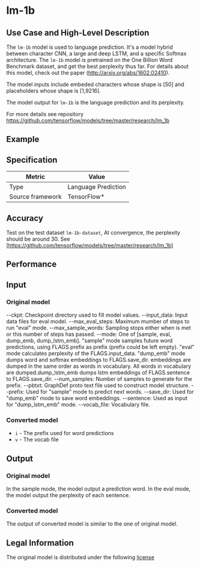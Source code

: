# lm-1b

## Use Case and High-Level Description

The `lm-1b` model is used to language prediction. It's a model hybrid between character CNN, a large and deep LSTM, and a specific Softmax architecture. The `lm-1b` model is pretrained on the One Billion Word Benchmark dataset, and get the best perplexity thus far. For details about this model, check out the paper (http://arxiv.org/abs/1602.02410).

The model inputs include embeded characters whose shape is [50] and placeholders whose shape is [1,9216].

The model output for `lm-1b` is the language prediction and its perplexity.

For more details see repository <https://github.com/tensorflow/models/tree/master/research/lm_1b>

## Example

## Specification

| Metric            | Value              |
|-------------------|--------------------|
| Type              | Language Prediction|
| Source framework  | TensorFlow\*       |

## Accuracy

Test on the test dataset `lm-1b-dataset`, At convergence, the perplexity should be around 30.
See [https://github.com/tensorflow/models/tree/master/research/lm_1b]

## Performance

## Input

### Original model

  --ckpt: Checkpoint directory used to fill model values.
  --input_data: Input data files for eval model.
  --max_eval_steps: Maximum mumber of steps to run "eval" mode.
  --max_sample_words: Sampling stops either when </S> is met or this number of steps has passed.
  --mode: One of [sample, eval, dump_emb, dump_lstm_emb]. "sample" mode samples future word predictions, using FLAGS.prefix as prefix (prefix could be left empty). "eval" mode calculates perplexity of the FLAGS.input_data. "dump_emb" mode dumps word and softmax embeddings to FLAGS.save_dir. embeddings are dumped in the same order as words in vocabulary. All words in vocabulary are dumped.dump_lstm_emb dumps lstm embeddings of FLAGS.sentence to FLAGS.save_dir.
  --num_samples: Number of samples to generate for the prefix.
  --pbtxt: GraphDef proto text file used to construct model structure.
  --prefix: Used for "sample" mode to predict next words.
  --save_dir: Used for "dump_emb" mode to save word embeddings.
  --sentence: Used as input for "dump_lstm_emb" mode.
  --vocab_file: Vocabulary file.

### Converted model

- `i` - The prefix used for word predictions
- `v` - The vocab file

## Output

### Original model

In the sample mode, the model output a prediction word.
In the eval mode, the model output the perplexity of each sentence.

### Converted model

The output of converted model is similar to the one of original model.

## Legal Information

The original model is distributed under the following
[license](https://github.com/tensorflow/models/blob/master/research/lm_1b/README.md)

```
```
